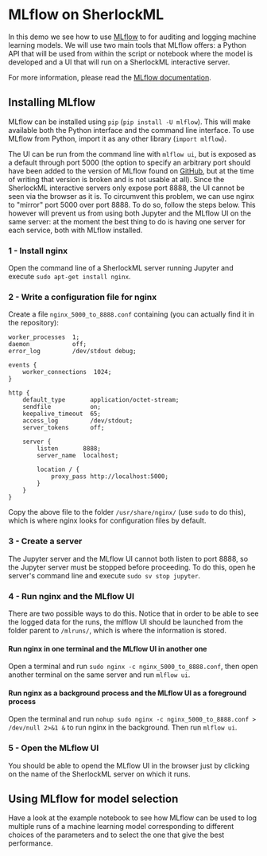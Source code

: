 # MLflow on SherlockML

In this demo we see how to use [MLflow](https://www.mlflow.org/) to for auditing and logging machine learning models. We will use two main tools that MLflow offers: a Python API that will be used from within the script or notebook where the model is developed and a UI that will run on a SherlockML interactive server.

For more information, please read the [MLflow documentation](https://www.mlflow.org/docs/latest/index.html).

## Installing MLflow

MLflow can be installed using `pip` (`pip install -U mlflow`). This will make available both the Python interface and the command line interface. To use MLflow from Python, import it as any other library (`import mlflow`).

The UI can be run from the command line with `mlflow ui`, but is exposed as a default through port 5000 (the option to specify an arbitrary port should have been added to the version of MLflow found on [GitHub](https://github.com/databricks/mlflow), but at the time of writing that version is broken and is not usable at all). Since the SherlockML interactive servers only expose port 8888, the UI cannot be seen via the browser as it is. To circumvent this problem, we can use nginx to "mirror" port 5000 over port 8888. To do so, follow the steps below. This however will prevent us from using both Jupyter and the MLflow UI on the same server: at the moment the best thing to do is having one server for each service, both with MLflow installed.

### 1 - Install nginx
Open the command line of a SherlockML server running Jupyter and execute `sudo apt-get install nginx`.

### 2 - Write a configuration file for nginx
Create a file `nginx_5000_to_8888.conf` containing (you can actually find it in the repository):
```
worker_processes  1;
daemon            off;
error_log         /dev/stdout debug;

events {
    worker_connections  1024;
}

http {
    default_type       application/octet-stream;
    sendfile           on;
    keepalive_timeout  65;
    access_log         /dev/stdout;
    server_tokens      off;

    server {
        listen       8888;
        server_name  localhost;

        location / {
            proxy_pass http://localhost:5000;
        }
    }
}
```
Copy the above file to the folder `/usr/share/nginx/` (use `sudo` to do this), which is where nginx looks for configuration files by default.

### 3 - Create a server
The Jupyter server and the MLflow UI cannot both listen to port 8888, so the Jupyter server must be stopped before proceeding. To do this, open he server's command line and execute `sudo sv stop jupyter`.

### 4 - Run nginx and the MLflow UI
There are two possible ways to do this. Notice that in order to be able to see the logged data for the runs, the mlflow UI should be launched from the folder parent to `/mlruns/`, which is where the information is stored.

#### Run nginx in one terminal and the MLflow UI in another one
Open a terminal and run `sudo nginx -c nginx_5000_to_8888.conf`, then open another terminal on the same server and run `mlflow ui`.

#### Run nginx as a background process and the MLflow UI as a foreground process
Open the terminal and run `nohup sudo nginx -c nginx_5000_to_8888.conf > /dev/null 2>&1 &` to run nginx in the background. Then run `mlflow ui`.

### 5 - Open the MLflow UI
You should be able to opend the MLflow UI in the browser just by clicking on the name of the SherlockML server on which it runs.


## Using MLflow for model selection
Have a look at the example notebook to see how MLflow can be used to log multiple runs of a machine learning model corresponding to different choices of the parameters and to select the one that give the best performance.













